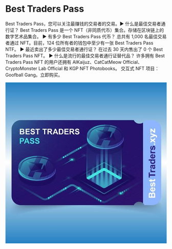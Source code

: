 # Best Traders Pass

Best Traders Pass，您可以关注最赚钱的交易者的交易。▶ 什么是最佳交易者通行证？
Best Traders Pass 是一个 NFT（非同质代币）集合。存储在区块链上的数字艺术品集合。
▶ 有多少 Best Traders Pass 代币？
总共有 1,000 名最佳交易者通过 NFT。目前，124 位所有者的钱包中至少有一张 Best Traders Pass NTF。
▶ 最近卖出了多少最佳交易者通行证？
在过去 30 天内售出了 0 个 Best Traders Pass NFT。
▶ 什么是流行的最佳交易者通行证替代品？
许多拥有 Best Traders Pass NFT 的用户还拥有 AIKaijuz、CatCatMeow Official、CryptoMonster Lab Official 和 KGP NFT Photobooks。
 交互式 NFT 项目：Goofball Gang。立即购买。

![NFT](NFT.jpg)

